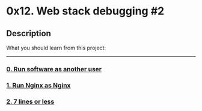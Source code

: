 # 0x12. Web stack debugging #2

## Description
What you should learn from this project:

---

### [0. Run software as another user](./0-iamsomeonelese)

### [1. Run Nginx as Nginx](./1-run_nginx_as_nginx)

### [2. 7 lines or less](./100-fix_in_7_lines_or_less)
